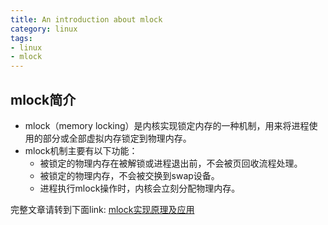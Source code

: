 ```yaml
---
title: An introduction about mlock
category: linux
tags:
- linux 
- mlock
---
```


## mlock简介

*  mlock（memory locking）是内核实现锁定内存的一种机制，用来将进程使用的部分或全部虚拟内存锁定到物理内存。
*  mlock机制主要有以下功能：
   - 被锁定的物理内存在被解锁或进程退出前，不会被页回收流程处理。
   - 被锁定的物理内存，不会被交换到swap设备。
   - 进程执行mlock操作时，内核会立刻分配物理内存。
   
<!--more--> 

完整文章请转到下面link:
[mlock实现原理及应用](https://pan.baidu.com/s/1dFKe4X7)
